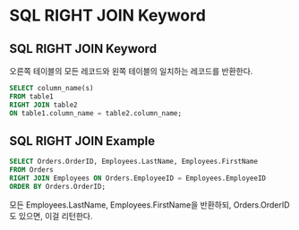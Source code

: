 # SQL RIGHT JOIN Keyword
## SQL RIGHT JOIN Keyword
오른쪽 테이블의 모든 레코드와 왼쪽 테이블의 일치하는 레코드를 반환한다. 

```sql
SELECT column_name(s)
FROM table1
RIGHT JOIN table2
ON table1.column_name = table2.column_name;
```

## SQL RIGHT JOIN Example
```sql
SELECT Orders.OrderID, Employees.LastName, Employees.FirstName
FROM Orders
RIGHT JOIN Employees ON Orders.EmployeeID = Employees.EmployeeID
ORDER BY Orders.OrderID;
```
모든 Employees.LastName, Employees.FirstName을 반환하되, Orders.OrderID도 있으면, 이걸 리턴한다. 

